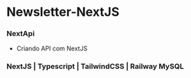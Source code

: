 # Newsletter-NextJS

### NextApi
- Criando API com NextJS

### NextJS | Typescript | TailwindCSS | Railway MySQL
